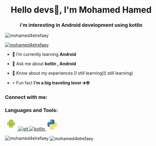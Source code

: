<h1 align="center">Hello devs👋, I'm Mohamed Hamed</h1>
<h3 align="center">i'm interesting in Android development using kotlin</h3>

<p align="left"> <img src="https://komarev.com/ghpvc/?username=mohamed4elrefaey&label=Profile%20views&color=0e75b6&style=flat" alt="mohamed4elrefaey" /> </p>

<p align="left"> <a href="https://github.com/ryo-ma/github-profile-trophy"><img src="https://github-profile-trophy.vercel.app/?username=mohamed4elrefaey" alt="mohamed4elrefaey" /></a> </p>

- 🌱 I’m currently learning **Android**

- 💬 Ask me about **kotlin , Android**

- 📄 Know about my experiences [I still learning](I still learning)

- ⚡ Fun fact **I'm a big traveling lover ✈️🤓**

<h3 align="left">Connect with me:</h3>
<p align="left">
</p>

<h3 align="left">Languages and Tools:</h3>
<p align="left"> <a href="https://developer.android.com" target="_blank" rel="noreferrer"> <img src="https://raw.githubusercontent.com/devicons/devicon/master/icons/android/android-original-wordmark.svg" alt="android" width="40" height="40"/> </a> <a href="https://git-scm.com/" target="_blank" rel="noreferrer"> <img src="https://www.vectorlogo.zone/logos/git-scm/git-scm-icon.svg" alt="git" width="40" height="40"/> </a> <a href="https://kotlinlang.org" target="_blank" rel="noreferrer"> <img src="https://www.vectorlogo.zone/logos/kotlinlang/kotlinlang-icon.svg" alt="kotlin" width="40" height="40"/> </a> <a href="https://www.python.org" target="_blank" rel="noreferrer"> <img src="https://raw.githubusercontent.com/devicons/devicon/master/icons/python/python-original.svg" alt="python" width="40" height="40"/> </a> </p>

<p><img align="left" src="https://github-readme-stats.vercel.app/api/top-langs?username=mohamed4elrefaey&show_icons=true&locale=en&layout=compact" alt="mohamed4elrefaey" /></p>

<p>&nbsp;<img align="center" src="https://github-readme-stats.vercel.app/api?username=mohamed4elrefaey&show_icons=true&locale=en" alt="mohamed4elrefaey" /></p>
